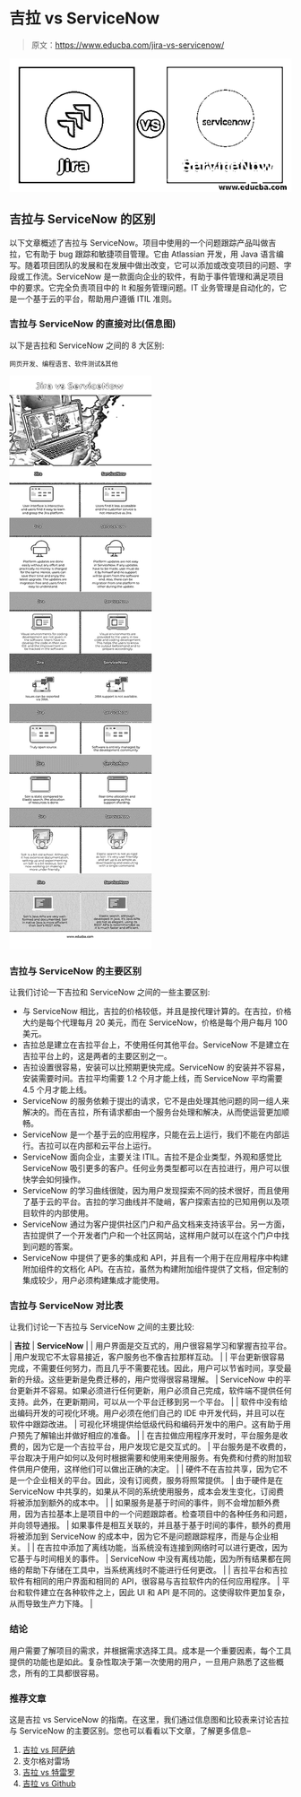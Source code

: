 # 吉拉 vs ServiceNow

> 原文：<https://www.educba.com/jira-vs-servicenow/>

![Jira vs ServiceNow](img/e71aa73a9a150af4b3f5a376b1baed36.png)



## 吉拉与 ServiceNow 的区别

以下文章概述了吉拉与 ServiceNow。项目中使用的一个问题跟踪产品叫做吉拉，它有助于 bug 跟踪和敏捷项目管理。它由 Atlassian 开发，用 Java 语言编写。随着项目团队的发展和在发展中做出改变，它可以添加或改变项目的问题、字段或工作流。ServiceNow 是一款面向企业的软件，有助于事件管理和满足项目中的要求。它完全负责项目中的 It 和服务管理问题。IT 业务管理是自动化的，它是一个基于云的平台，帮助用户遵循 ITIL 准则。

### 吉拉与 ServiceNow 的直接对比(信息图)

以下是吉拉和 ServiceNow 之间的 8 大区别:

<small>网页开发、编程语言、软件测试&其他</small>

![Jira vs ServiceNow info](img/cd10e21fc3d30e3c74b0437f243ac3ea.png)



### 吉拉与 ServiceNow 的主要区别

让我们讨论一下吉拉和 ServiceNow 之间的一些主要区别:

*   与 ServiceNow 相比，吉拉的价格较低，并且是按代理计算的。在吉拉，价格大约是每个代理每月 20 美元，而在 ServiceNow，价格是每个用户每月 100 美元。
*   吉拉总是建立在吉拉平台上，不使用任何其他平台。ServiceNow 不是建立在吉拉平台上的，这是两者的主要区别之一。
*   吉拉设置很容易，安装可以比预期更快完成。ServiceNow 的安装并不容易，安装需要时间。吉拉平均需要 1.2 个月才能上线，而 ServiceNow 平均需要 4.5 个月才能上线。
*   ServiceNow 的服务依赖于提出的请求，它不是由处理其他问题的同一组人来解决的。而在吉拉，所有请求都由一个服务台处理和解决，从而使运营更加顺畅。
*   ServiceNow 是一个基于云的应用程序，只能在云上运行，我们不能在内部运行。吉拉可以在内部和云平台上运行。
*   ServiceNow 面向企业，主要关注 ITIL。吉拉不是企业类型，外观和感觉比 ServiceNow 吸引更多的客户。任何业务类型都可以在吉拉进行，用户可以很快学会如何操作。
*   ServiceNow 的学习曲线很陡，因为用户发现探索不同的技术很好，而且使用了基于云的平台。吉拉的学习曲线并不陡峭，客户探索吉拉的已知用例以及项目软件的内部使用。
*   ServiceNow 通过为客户提供社区门户和产品文档来支持该平台。另一方面，吉拉提供了一个开发者门户和一个社区网站，这样用户就可以在这个门户中找到问题的答案。
*   ServiceNow 中提供了更多的集成和 API，并且有一个用于在应用程序中构建附加组件的文档化 API。在吉拉，虽然为构建附加组件提供了文档，但定制的集成较少，用户必须构建集成才能使用。

### 吉拉与 ServiceNow 对比表

让我们讨论一下吉拉与 ServiceNow 之间的主要比较:

| **吉拉** | **ServiceNow** |
| 用户界面是交互式的，用户很容易学习和掌握吉拉平台。 | 用户发现它不太容易接近，客户服务也不像吉拉那样互动。 |
| 平台更新很容易完成，不需要任何努力，而且几乎不需要花钱。因此，用户可以节省时间，享受最新的升级。这些更新是免费迁移的，用户觉得很容易理解。 | ServiceNow 中的平台更新并不容易。如果必须进行任何更新，用户必须自己完成，软件端不提供任何支持。此外，在更新期间，可以从一个平台迁移到另一个平台。 |
| 软件中没有给出编码开发的可视化环境。用户必须在他们自己的 IDE 中开发代码，并且可以在软件中跟踪改进。 | 可视化环境提供给低级代码和编码开发中的用户。这有助于用户预先了解输出并做好相应的准备。 |
| 在吉拉做应用程序开发时，平台服务是收费的，因为它是一个吉拉平台，用户发现它是交互式的。 | 平台服务是不收费的，平台取决于用户如何以及何时根据需要和使用来使用服务。有免费和付费的附加软件供用户使用，这样他们可以做出正确的决定。 |
| 硬件不在吉拉共享，因为它不是一个企业相关的平台。因此，没有订阅费，服务将照常提供。 | 由于硬件是在 ServiceNow 中共享的，如果从不同的系统使用服务，成本会发生变化，订阅费将被添加到额外的成本中。 |
| 如果服务是基于时间的事件，则不会增加额外费用，因为吉拉基本上是项目中的一个问题跟踪者。检查项目中的各种任务和问题，并向领导通报。 | 如果事件是相互关联的，并且基于基于时间的事件，额外的费用将被添加到 ServiceNow 的成本中，因为它不是问题跟踪程序，而是与企业相关。 |
| 在吉拉中添加了离线功能，当系统没有连接到网络时可以进行更改，因为它基于与时间相关的事件。 | ServiceNow 中没有离线功能，因为所有结果都在网络的帮助下存储在工具中，当系统离线时不能进行任何更改。 |
| 吉拉平台和吉拉软件有相同的用户界面和相同的 API，很容易与吉拉软件内的任何应用程序。 | 平台和软件建立在各种软件之上，因此 UI 和 API 是不同的。这使得软件更加复杂，从而导致生产力下降。 |

### 结论

用户需要了解项目的需求，并根据需求选择工具。成本是一个重要因素，每个工具提供的功能也是如此。复杂性取决于第一次使用的用户，一旦用户熟悉了这些概念，所有的工具都很容易。

### 推荐文章

这是吉拉 vs ServiceNow 的指南。在这里，我们通过信息图和比较表来讨论吉拉与 ServiceNow 的主要区别。您也可以看看以下文章，了解更多信息–

1.  [吉拉 vs 阿萨纳](https://www.educba.com/jira-vs-asana/)
2.  支尔格对雷场
3.  [吉拉 vs 特雷罗](https://www.educba.com/jira-vs-trello/)
4.  [吉拉 vs Github](https://www.educba.com/jira-vs-github/)





